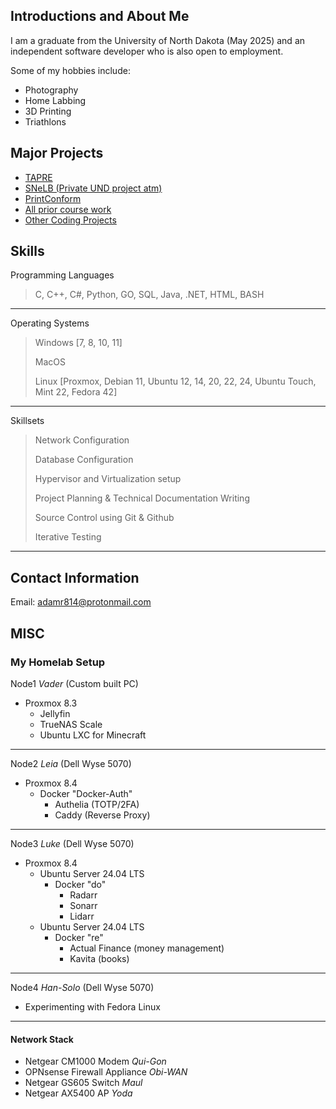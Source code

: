 ## Introductions and About Me
I am a graduate from the University of North Dakota (May 2025) and an independent software developer who is also open to employment.

Some of my hobbies include:
- Photography
- Home Labbing
- 3D Printing
- Triathlons

## Major Projects
- [TAPRE](https://github.com/ParadoxicalFlummox/TAPRE)
- [SNeLB (Private UND project atm)](https://github.com/Intelligent-Network-Solutions/SNeLB)
- [PrintConform](https://github.com/ParadoxicalFlummox/College_Course_Code/tree/main/CSCI%20463/Print-Conform-main)
- [All prior course work](https://github.com/ParadoxicalFlummox/College_Course_Code)
- [Other Coding Projects](https://github.com/ParadoxicalFlummox/OtherCodingProjects)

## Skills
Programming Languages
> C, C++, C#, Python, GO, SQL, Java, .NET, HTML, BASH
---

Operating Systems
> Windows [7, 8, 10, 11]
>
> MacOS
>
> Linux [Proxmox, Debian 11, Ubuntu 12, 14, 20, 22, 24, Ubuntu Touch, Mint 22, Fedora 42]
---

Skillsets
> Network Configuration
> 
> Database Configuration
> 
> Hypervisor and Virtualization setup
> 
> Project Planning & Technical Documentation Writing
> 
> Source Control using Git & Github
> 
> Iterative Testing
---

## Contact Information
Email: adamr814@protonmail.com

## MISC
### My Homelab Setup
Node1 *Vader* (Custom built PC)
- Proxmox 8.3
  - Jellyfin
  - TrueNAS Scale
  - Ubuntu LXC for Minecraft
---
Node2 *Leia* (Dell Wyse 5070)
- Proxmox 8.4
  - Docker "Docker-Auth"
     - Authelia (TOTP/2FA)
     - Caddy (Reverse Proxy)
---
Node3 *Luke* (Dell Wyse 5070)
- Proxmox 8.4
  - Ubuntu Server 24.04 LTS
    - Docker "do"
      - Radarr
      - Sonarr
      - Lidarr
  - Ubuntu Server 24.04 LTS
    - Docker "re"
      - Actual Finance (money management)
      - Kavita (books)
---  
Node4 *Han-Solo* (Dell Wyse 5070)
- Experimenting with Fedora Linux
---
#### Network Stack
- Netgear CM1000 Modem *Qui-Gon*
- OPNsense Firewall Appliance *Obi-WAN*
- Netgear GS605 Switch *Maul*
- Netgear AX5400 AP *Yoda*
